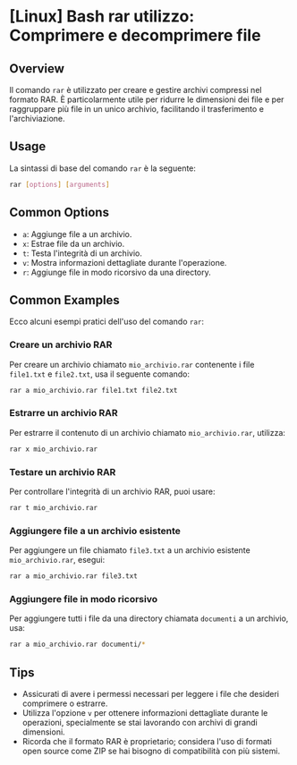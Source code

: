 # [Linux] Bash rar utilizzo: Comprimere e decomprimere file

## Overview
Il comando `rar` è utilizzato per creare e gestire archivi compressi nel formato RAR. È particolarmente utile per ridurre le dimensioni dei file e per raggruppare più file in un unico archivio, facilitando il trasferimento e l'archiviazione.

## Usage
La sintassi di base del comando `rar` è la seguente:

```bash
rar [options] [arguments]
```

## Common Options
- `a`: Aggiunge file a un archivio.
- `x`: Estrae file da un archivio.
- `t`: Testa l'integrità di un archivio.
- `v`: Mostra informazioni dettagliate durante l'operazione.
- `r`: Aggiunge file in modo ricorsivo da una directory.

## Common Examples
Ecco alcuni esempi pratici dell'uso del comando `rar`:

### Creare un archivio RAR
Per creare un archivio chiamato `mio_archivio.rar` contenente i file `file1.txt` e `file2.txt`, usa il seguente comando:

```bash
rar a mio_archivio.rar file1.txt file2.txt
```

### Estrarre un archivio RAR
Per estrarre il contenuto di un archivio chiamato `mio_archivio.rar`, utilizza:

```bash
rar x mio_archivio.rar
```

### Testare un archivio RAR
Per controllare l'integrità di un archivio RAR, puoi usare:

```bash
rar t mio_archivio.rar
```

### Aggiungere file a un archivio esistente
Per aggiungere un file chiamato `file3.txt` a un archivio esistente `mio_archivio.rar`, esegui:

```bash
rar a mio_archivio.rar file3.txt
```

### Aggiungere file in modo ricorsivo
Per aggiungere tutti i file da una directory chiamata `documenti` a un archivio, usa:

```bash
rar a mio_archivio.rar documenti/*
```

## Tips
- Assicurati di avere i permessi necessari per leggere i file che desideri comprimere o estrarre.
- Utilizza l'opzione `v` per ottenere informazioni dettagliate durante le operazioni, specialmente se stai lavorando con archivi di grandi dimensioni.
- Ricorda che il formato RAR è proprietario; considera l'uso di formati open source come ZIP se hai bisogno di compatibilità con più sistemi.